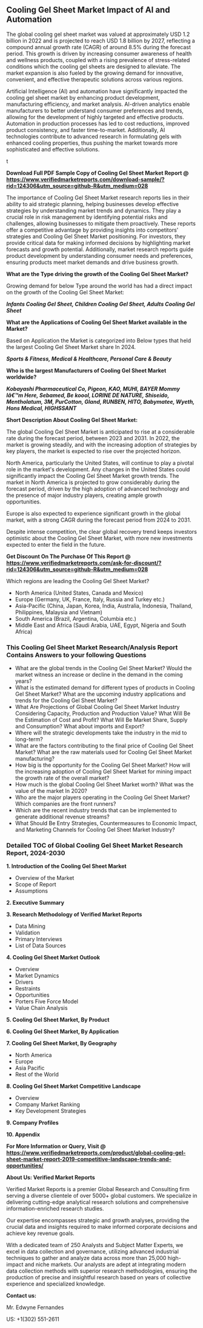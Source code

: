<h2>Cooling Gel Sheet Market Impact of AI and Automation</h2><p>The global cooling gel sheet market was valued at approximately USD 1.2 billion in 2022 and is projected to reach USD 1.8 billion by 2027, reflecting a compound annual growth rate (CAGR) of around 8.5% during the forecast period. This growth is driven by increasing consumer awareness of health and wellness products, coupled with a rising prevalence of stress-related conditions which the cooling gel sheets are designed to alleviate. The market expansion is also fueled by the growing demand for innovative, convenient, and effective therapeutic solutions across various regions.</p><p>Artificial Intelligence (AI) and automation have significantly impacted the cooling gel sheet market by enhancing product development, manufacturing efficiency, and market analysis. AI-driven analytics enable manufacturers to better understand consumer preferences and trends, allowing for the development of highly targeted and effective products. Automation in production processes has led to cost reductions, improved product consistency, and faster time-to-market. Additionally, AI technologies contribute to advanced research in formulating gels with enhanced cooling properties, thus pushing the market towards more sophisticated and effective solutions.</p>t</p><p id="" class=""><strong>Download Full PDF Sample Copy of Cooling Gel Sheet Market Report @ <a href="https://www.verifiedmarketreports.com/download-sample/?rid=124306&utm_source=github-R&utm_medium=028" target="_blank">https://www.verifiedmarketreports.com/download-sample/?rid=124306&utm_source=github-R&utm_medium=028</a></strong></p><p>The importance of&nbsp;Cooling Gel Sheet Market research reports lies in their ability to aid strategic planning, helping businesses develop effective strategies by understanding market trends and dynamics. They play a crucial role in risk management by identifying potential risks and challenges, allowing businesses to mitigate them proactively. These reports offer a competitive advantage by providing insights into competitors' strategies and Cooling Gel Sheet Market positioning. For investors, they provide critical data for making informed decisions by highlighting market forecasts and growth potential. Additionally, market research reports guide product development by understanding consumer needs and preferences, ensuring products meet market demands and drive business growth.</p><p><strong>What are the&nbsp;Type driving the growth of the Cooling Gel Sheet Market?</strong></p><p id="" class="">Growing demand for below Type around the world has had a direct impact on the growth of the Cooling Gel Sheet Market:</p><em><strong>Infants Cooling Gel Sheet, Children Cooling Gel Sheet, Adults Cooling Gel Sheet</strong></em></p><strong>What are the&nbsp;Applications&nbsp;of Cooling Gel Sheet Market available in the Market?</strong></p><p id="" class="">Based on Application the Market is categorized into Below types that held the largest Cooling Gel Sheet Market share In 2024.</p><em><strong>Sports & Fitness, Medical & Healthcare, Personal Care & Beauty</strong></em></p><strong>Who is the largest Manufacturers of Cooling Gel Sheet Market worldwide?</strong></p><p><em><strong>Kobayashi Pharmaceutical Co, Pigeon, KAO, MUHI, BAYER Mommy Iâ€™m Here, Sebamed, Be koool, LORINE DE NATURE, Shiseido, Mentholatum, 3M, PurCotton, Gland, RUNBEN, HITO, Babymatee, Wyeth, Hons Medical, HIGHSSANT</strong></em></p><p id="" class=""><strong>Short Description About Cooling Gel Sheet Market:</strong></p><p>The global Cooling Gel Sheet Market is anticipated to rise at a considerable rate during the forecast period, between 2023 and 2031. In 2022, the market is growing steadily, and with the increasing adoption of strategies by key players, the market is expected to rise over the projected horizon.</p><p>North America, particularly the United States, will continue to play a pivotal role in the market's development. Any changes in the United States could significantly impact the Cooling Gel Sheet Market growth trends. The market in North America is projected to grow considerably during the forecast period, driven by the high adoption of advanced technology and the presence of major industry players, creating ample growth opportunities.</p><p>Europe is also expected to experience significant growth in the global market, with a strong CAGR during the forecast period from 2024 to 2031.</p><p>Despite intense competition, the clear global recovery trend keeps investors optimistic about the Cooling Gel Sheet Market, with more new investments expected to enter the field in the future.</p><p id="" class=""><strong>Get Discount On The Purchase Of This Report @ <a href="https://www.verifiedmarketreports.com/ask-for-discount/?rid=124306&utm_source=github-R&utm_medium=028" target="_blank">https://www.verifiedmarketreports.com/ask-for-discount/?rid=124306&utm_source=github-R&utm_medium=028</a></strong></p>Which regions are leading the Cooling Gel Sheet Market?</p><ul><li>North America (United States, Canada and Mexico)</li><li>Europe (Germany, UK, France, Italy, Russia and Turkey etc.)</li><li>Asia-Pacific (China, Japan, Korea, India, Australia, Indonesia, Thailand, Philippines, Malaysia and Vietnam)</li><li>South America (Brazil, Argentina, Columbia etc.)</li><li>Middle East and Africa (Saudi Arabia, UAE, Egypt, Nigeria and South Africa)</li></ul><h3 id="" class="">This Cooling Gel Sheet Market Research/Analysis Report Contains Answers to your following Questions</h3><ul><li>What are the global trends in the Cooling Gel Sheet Market? Would the market witness an increase or decline in the demand in the coming years?</li><li>What is the estimated demand for different types of products in Cooling Gel Sheet Market? What are the upcoming industry applications and trends for the Cooling Gel Sheet Market?</li><li>What Are Projections of Global Cooling Gel Sheet Market Industry Considering Capacity, Production and Production Value? What Will Be the Estimation of Cost and Profit? What Will Be Market Share, Supply and Consumption? What about imports and Export?</li><li>Where will the strategic developments take the industry in the mid to long-term?</li><li>What are the factors contributing to the final price of Cooling Gel Sheet Market? What are the raw materials used for Cooling Gel Sheet Market manufacturing?</li><li>How big is the opportunity for the Cooling Gel Sheet Market? How will the increasing adoption of Cooling Gel Sheet Market for mining impact the growth rate of the overall market?</li><li>How much is the global Cooling Gel Sheet Market worth? What was the value of the market In 2020?</li><li>Who are the major players operating in the Cooling Gel Sheet Market? Which companies are the front runners?</li><li>Which are the recent industry trends that can be implemented to generate additional revenue streams?</li><li>What Should Be Entry Strategies, Countermeasures to Economic Impact, and Marketing Channels for Cooling Gel Sheet Market Industry?</li></ul><h3 id="" class="">Detailed TOC of Global Cooling Gel Sheet Market Research Report, 2024-2030</h3><p id="" class=""><strong>1. Introduction of the Cooling Gel Sheet Market</strong></p><ul><li>Overview of the Market</li><li>Scope of Report</li><li>Assumptions</li></ul><p id="" class=""><strong>2. Executive Summary</strong></p><p id="" class=""><strong>3. Research Methodology of Verified Market Reports</strong></p><ul><li>Data Mining</li><li>Validation</li><li>Primary Interviews</li><li>List of Data Sources</li></ul><p id="" class=""><strong>4. Cooling Gel Sheet Market Outlook</strong></p><ul><li>Overview</li><li>Market Dynamics</li><li>Drivers</li><li>Restraints</li><li>Opportunities</li><li>Porters Five Force Model</li><li>Value Chain Analysis</li></ul><p id="" class=""><strong>5. Cooling Gel Sheet Market, By Product</strong></p><p id="" class=""><strong>6. Cooling Gel Sheet Market, By Application</strong></p><p id="" class=""><strong>7. Cooling Gel Sheet Market, By Geography</strong></p><ul><li>North America</li><li>Europe</li><li>Asia Pacific</li><li>Rest of the World</li></ul><p id="" class=""><strong>8. Cooling Gel Sheet Market Competitive Landscape</strong></p><ul><li>Overview</li><li>Company Market Ranking</li><li>Key Development Strategies</li></ul><p id="" class=""><strong>9. Company Profiles</strong></p><p id="" class=""><strong>10. Appendix</strong></p><p id="" class=""><strong>For More Information or Query, Visit @ <a href="https://www.verifiedmarketreports.com/product/global-cooling-gel-sheet-market-report-2019-competitive-landscape-trends-and-opportunities/" target="_blank">https://www.verifiedmarketreports.com/product/global-cooling-gel-sheet-market-report-2019-competitive-landscape-trends-and-opportunities/</a></strong></p><p id="" class=""><strong>About Us: Verified Market Reports</strong></p><p id="" class="">Verified Market Reports is a premier Global Research and Consulting firm serving a diverse clientele of over 5000+ global customers. We specialize in delivering cutting-edge analytical research solutions and comprehensive information-enriched research studies.</p><p id="" class="">Our expertise encompasses strategic and growth analyses, providing the crucial data and insights required to make informed corporate decisions and achieve key revenue goals.</p><p id="" class="">With a dedicated team of 250 Analysts and Subject Matter Experts, we excel in data collection and governance, utilizing advanced industrial techniques to gather and analyze data across more than 25,000 high-impact and niche markets. Our analysts are adept at integrating modern data collection methods with superior research methodologies, ensuring the production of precise and insightful research based on years of collective experience and specialized knowledge.</p><p id="" class=""><strong>Contact us:</strong></p><p id="" class="">Mr. Edwyne Fernandes</p><p id="" class="">US: +1(302) 551-2611</p>